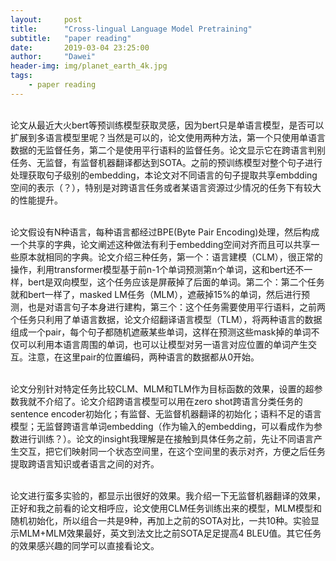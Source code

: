 ```yaml
---
layout:     post
title:      "Cross-lingual Language Model Pretraining"
subtitle:   "paper reading"
date:       2019-03-04 23:25:00
author:     "Dawei"
header-img: img/planet_earth_4k.jpg
tags:
    - paper reading
---
```

<br>论文从最近大火bert等预训练模型获取灵感，因为bert只是单语言模型，是否可以扩展到多语言模型里呢？当然是可以的，论文使用两种方法，第一个只使用单语言数据的无监督任务，第二个是使用平行语料的监督任务。论文显示它在跨语言判别任务、无监督，有监督机器翻译都达到SOTA。之前的预训练模型对整个句子进行处理获取句子级别的embedding，本论文对不同语言的句子提取共享embdding空间的表示（？），特别是对跨语言任务或者某语言资源过少情况的任务下有较大的性能提升。<br/>

<br>论文假设有N种语言，每种语言都经过BPE(Byte Pair Encoding)处理，然后构成一个共享的字典，论文阐述这种做法有利于embedding空间对齐而且可以共享一些原本就相同的字典。论文介绍三种任务，第一个：语言建模（CLM），很正常的操作，利用transformer模型基于前n-1个单词预测第n个单词，这和bert还不一样，bert是双向模型，这个任务应该是屏蔽掉了后面的单词。第二个：第二个任务就和bert一样了，masked LM任务（MLM），遮蔽掉15%的单词，然后进行预测，也是对语言句子本身进行建构，第三个：这个任务需要使用平行语料，之前两个任务只利用了单语言数据，论文介绍翻译语言模型（TLM），将两种语言的数据组成一个pair，每个句子都随机遮蔽某些单词，这样在预测这些mask掉的单词不仅可以利用本语言周围的单词，也可以让模型对另一语言对应位置的单词产生交互。注意，在这里pair的位置编码，两种语言的数据都从0开始。<br/>

<br>论文分别针对特定任务比较CLM、MLM和TLM作为目标函数的效果，设置的超参数我就不介绍了。论文介绍跨语言模型可以用在zero shot跨语言分类任务的sentence encoder初始化；有监督、无监督机器翻译的初始化；语料不足的语言模型；无监督跨语言单词embedding（作为输入的embedding，可以看成作为参数进行训练？）。论文的insight我理解是在接触到具体任务之前，先让不同语言产生交互，把它们映射同一个状态空间里，在这个空间里的表示对齐，方便之后任务提取跨语言知识或者语言之间的对齐。<br/>

<br>论文进行蛮多实验的，都显示出很好的效果。我介绍一下无监督机器翻译的效果，正好和我之前看的论文相呼应，论文使用CLM任务训练出来的模型，MLM模型和随机初始化，所以组合一共是9种，再加上之前的SOTA对比，一共10种。实验显示MLM+MLM效果最好，英文到法文比之前SOTA足足提高4 BLEU值。其它任务的效果感兴趣的同学可以直接看论文。<br/>